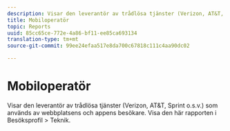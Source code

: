 ```yaml
---
description: Visar den leverantör av trådlösa tjänster (Verizon, AT&T, Sprint o.s.v.) som används av webbplatsens och appens besökare. Visa den här rapporten i Besöksprofil > Teknik.
title: Mobiloperatör
topic: Reports
uuid: 85cc65ce-772e-4a86-bf11-ee85ca693134
translation-type: tm+mt
source-git-commit: 99ee24efaa517e8da700c67818c111c4aa90dc02

---
```



# Mobiloperatör

Visar den leverantör av trådlösa tjänster (Verizon, AT&amp;T, Sprint o.s.v.) som används av webbplatsens och appens besökare. Visa den här rapporten i Besöksprofil > Teknik.

